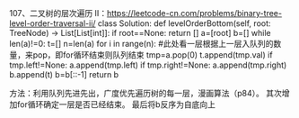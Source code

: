 107、二叉树的层次遍历 II：https://leetcode-cn.com/problems/binary-tree-level-order-traversal-ii/
class Solution:
    def levelOrderBottom(self, root: TreeNode) -> List[List[int]]:
        if root==None:
            return []
        a=[root]
        b=[]
        while len(a)!=0:
            t=[]
            n=len(a)
            for i in range(n):   #此处看一层根据上一层入队列的数量，来pop，即for循环结束则队列结束
                tmp=a.pop(0)
                t.append(tmp.val)
                if tmp.left!=None:
                    a.append(tmp.left)
                if tmp.right!=None:
                    a.append(tmp.right)
            b.append(t)
        b=b[::-1]
        return b

方法：利用队列先进先出，广度优先遍历树的每一层，漫画算法（p84）。
     其次增加for循环确定一层是否已经结束。
     最后将b反序为自底向上